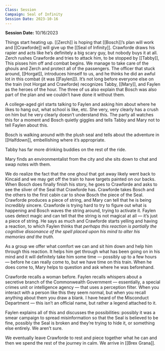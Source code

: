 ```yaml
---
Class: Session
Campaign: Seal of Infinity
Session Date: 2023-10-16
---
```

**Session Date:** 10/16/2023

Things start heating up. [[Zerch]] is hoping that [[Bosch]]’s plan will work and [[Crawforde]] will give up the [[Seal of Infinity]]. Crawforde draws his rapier and acts like he’s definitely a big scary guy, but nobody buys it at all. Zerch rushes Crawforde and tries to attack him, to be stopped by [[Tabby]], This pisses him off and combat begins. We manage to take care of the ghouls and Zerch and protect all of the passengers. The officer that stuck around, [[Horgat]], introduces himself to us, and he thinks he did an awful lot in this combat (it was [[Faylen]]). It’s not long before everyone else on the train (not Horgat and Crawforde) recognizes Tabby, [[Mary]], and Faylen as the heroes of the hour. The three of us also explain that Bosch was also part of the plan and we couldn’t have done it without them.

A college-aged girl starts talking to Faylen and asking him about where he likes to hang out, what school is like, etc. She very, very clearly has a crush on him but he very clearly doesn’t understand this. The party all watches this for a moment and Bosch quietly giggles and tells Tabby and Mary not to tell Faylen about this.

Bosch is walking around with the plush seal and tells about the adventure in [[Halfdown]], embellishing where it’s appropriate.

Tabby has far more drinking buddies on the rest of the ride.

Mary finds an environmentalist from the city and she sits down to chat and swap notes with them.

We do realize the fact that the one ghoul that got away likely went back to Kincaid and we may get off the train to have targets painted on our backs. When Bosch does finally finish his story, he goes to Crawforde and asks to see the sliver of the Seal that Crawforde has. Crawforde takes Bosch and the others to the first cabin car to show Bosch the piece of the Seal. Crawforde produces a piece of string, and Mary can tell that he is being incredibly sincere. Crawforde is trying hard to try to figure out what is happening and Bosch waves the string around, trying to activate it. Faylen uses detect magic and can tell that the string is not magical at all — it’s just a piece of string. He says as much and Crawforde starts yelling and having a reaction, to which Faylen thinks that *perhaps this reaction is partially the cognitive dissonance of the spell placed upon his mind to alter his memories and the truth.*

As a group we offer what comfort we can and sit him down and help him through this reaction. It helps him get through what has been going on in his mind and it will definitely take him some time — possibly up to a few hours — before he can really come to, but we have time on this train. When he does come to, Mary helps to question and ask where he was beforehand.

Crawforde recalls a woman before. Faylen recalls whispers about a secretive branch of the Commonwealth Government — essentially, a special crimes unit or intelligence agency — that uses a perception filter. When you interact with a person like this they seem normal, but when you recall anything about them you draw a blank. I have heard of the Misconduct Department — this isn’t an official name, but rather a legend attached to it.

Faylen explains all of this and discusses the possibilities: possibly it was a smear campaign to spread misinformation so that the Seal is believed to be fine, possibly the Seal is broken and they’re trying to hide it, or something else entirely. We aren’t sure.

We eventually leave Crawforde to rest and piece together what he can and then we spend the rest of the journey in calm. We arrive in [[Brex Grana]].